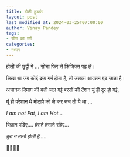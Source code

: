 ```yaml
---
title: होली हुड़दंग
layout: post
last_modified_at: 2024-03-25T07:00:00
author: Vinay Pandey
tags:
- सोम का मर्म
categories:
- मध्यम
---
```

होली की छुट्टी मे ...
सोचा फिर से फिजिक्स पढ़ लें।

लिखा था जब कोई द्रव्य गर्म होता है,
तो उसका आयतन बढ़ जाता है।

अचानक दिमाग की बत्ती जल गई
बरसों की टेंशन यूं ही दूर हो गई,

यूं ही परेशान थे मोटापे को ले कर
सच तो ये था ...

*_I am not Fat, I am Hot..._*

विज्ञान पढ़िए....
हंसते हंसाते रहिए...

*बुरा न मानो होली है.....*

🙏😄😄🙏


